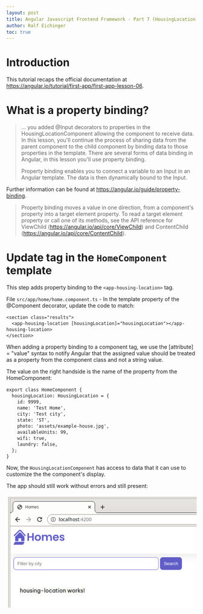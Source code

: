```yaml
---
layout: post
title: Angular Javascript Frontend Framework - Part 7 (HousingLocation property binding)
author: Ralf Eichinger
toc: true
---
```



# Introduction

This tutorial recaps the official documentation at <https://angular.io/tutorial/first-app/first-app-lesson-06>.

# What is a property binding?

> ... you added @Input decorators to properties in the HousingLocationComponent allowing the component to receive data. In this lesson, you'll continue the process of sharing data from the parent component to the child component by binding data to those properties in the template. There are several forms of data binding in Angular, in this lesson you'll use property binding.
>
> Property binding enables you to connect a variable to an Input in an Angular template. The data is then dynamically bound to the Input.

Further information can be found at <https://angular.io/guide/property-binding>.

> Property binding moves a value in one direction, from a component's property into a target element property.
> To read a target element property or call one of its methods, see the API reference for ViewChild (<https://angular.io/api/core/ViewChild>) and ContentChild (<https://angular.io/api/core/ContentChild>).

# Update tag in the `HomeComponent` template

This step adds property binding to the `<app-housing-location>` tag.

File `src/app/home/home.component.ts` - In the template property of the @Component decorator, update the code to match:

```
<section class="results">
  <app-housing-location [housingLocation]="housingLocation"></app-housing-location>
</section>
```

When adding a property binding to a component tag, we use the [attribute] = "value" syntax to notify Angular that the assigned value should be treated as a property from the component class and not a string value.

The value on the right handside is the name of the property from the HomeComponent:

```
export class HomeComponent {
  housingLocation: HousingLocation = {
    id: 9999,
    name: 'Test Home',
    city: 'Test city',
    state: 'ST',
    photo: 'assets/example-house.jpg',
    availableUnits: 99,
    wifi: true,
    laundry: false,
  };
}
```

Now, the `HousingLocationComponent` has access to data that it can use to customize the the component's display.

The app should still work without errors and still present:

![Homes housing location draft](/assets/topics/development/javascript/angular-homes-03.jpg)
